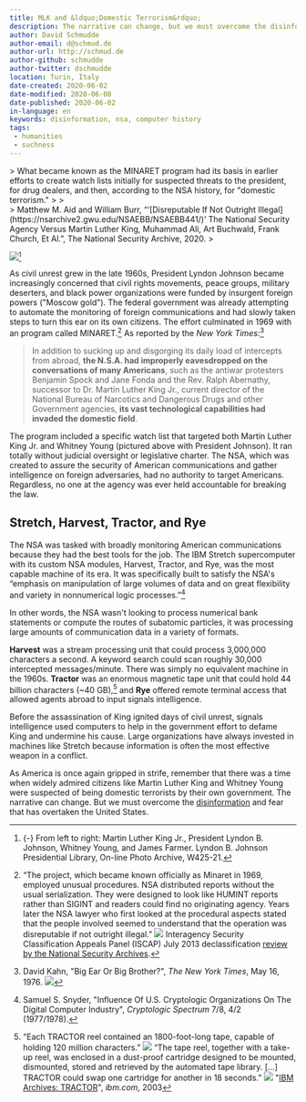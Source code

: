 ```yaml
---
title: MLK and &ldquo;Domestic Terrorism&rdquo;
description: The narrative can change, but we must overcome the disinformation and fear that has overtaken the United States.
author: David Schmudde
author-email: d@schmud.de
author-url: http://schmud.de
author-github: schmudde
author-twitter: dschmudde
location: Turin, Italy
date-created: 2020-06-02
date-modified: 2020-06-08
date-published: 2020-06-02
in-language: en
keywords: disinformation, nsa, computer history
tags:
 - humanities
 - suchness
---
```


<div class="epigraph">
> What became known as the MINARET program had its basis in earlier efforts to create watch lists initially for suspected threats to the president, for drug dealers, and then, according to the NSA history, for "domestic terrorism."
>
><footer>
> Matthew M. Aid and William Burr, &ldquo;&lsquo;[Disreputable If Not Outright Illegal](https://nsarchive2.gwu.edu/NSAEBB/NSAEBB441/)&rsquo; The National Security Agency Versus Martin Luther King, Muhammad Ali, Art Buchwald, Frank Church, Et Al.&rdquo;, The National Security Archive, 2020.
></footer>
</div>


![](/img/2020-06-02-mlk/lbj.jpg)[^lbj]

[^lbj]: {-} From left to right: Martin Luther King Jr., President Lyndon B. Johnson, Whitney Young, and James Farmer. Lyndon B. Johnson Presidential Library, On-line Photo Archive, W425-21.

As civil unrest grew in the late 1960s, President Lyndon Johnson became increasingly concerned that civil rights movements, peace groups, military deserters, and black power organizations were funded by insurgent foreign powers ("Moscow gold"). The federal government was already attempting to automate the monitoring of foreign communications and had slowly taken steps to turn this ear on its own citizens. The effort culminated in 1969 with an program called MINARET.[^minaret] As reported by the *New York Times*:[^nyt]

[^minaret]: &ldquo;The project, which became known officially as Minaret in 1969, employed unusual procedures. NSA distributed reports without the usual serialization. They were designed to look like HUMINT reports rather than SIGINT and readers could find no originating agency. Years later the NSA lawyer who first looked at the procedural aspects stated that the people involved seemed to understand that the operation was disreputable if not outright illegal.&rdquo; ![](/img/2020-06-02-mlk/minaret.png)  Interagency Security Classification Appeals Panel (ISCAP) July 2013 declassification [review by the National Security Archives](https://nsarchive2.gwu.edu/NSAEBB/NSAEBB441/).

[^nyt]: David Kahn, "Big Ear Or Big Brother?", *The New York Times*, May 16, 1976. ![](/img/2020-06-02-mlk/big-ear-big-brother.png)

> In addition to sucking up and disgorging its daily load of intercepts from abroad, **the N.S.A. had improperly eavesdropped on the conversations of many Americans**, such as the antiwar protesters Benjamin Spock and Jane Fonda and the Rev. Ralph Abernathy, successor to Dr. Martin Luther King Jr., current director of the National Bureau of Narcotics and Dangerous Drugs and other Government agencies, **its vast technological capabilities had invaded the domestic field**.

The program included a specific watch list that targeted both Martin Luther King Jr. and Whitney Young (pictured above with President Johnson). It ran totally without judicial oversight or legislative charter. The NSA, which was created to assure the security of American communications and gather intelligence on foreign adversaries, had no authority to target Americans. Regardless, no one at the agency was ever held accountable for breaking the law.

## Stretch, Harvest, Tractor, and Rye

The NSA was tasked with broadly monitoring American communications because they had the best tools for the job. The IBM Stretch supercomputer with its custom NSA modules, Harvest, Tractor, and Rye, was the most capable machine of its era. It was specifically built to satisfy the NSA's &ldquo;emphasis on manipulation of large volumes of data and on great flexibility and variety in nonnumerical logic processes.&rdquo;[^snyder]

[^snyder]: Samuel S. Snyder, "Influence Of U.S. Cryptologic Organizations On The Digital Computer Industry", *Cryptologic Spectrum* 7/8, 4/2 (1977/1978).

In other words, the NSA wasn't looking to process numerical bank statements or compute the routes of subatomic particles, it was processing large amounts of communication data in a variety of formats.

**Harvest** was a stream processing unit that could process 3,000,000 characters a second. A keyword search could scan roughly 30,000 intercepted messages/minute. There was simply no equivalent machine in the 1960s. **Tractor** was an enormous magnetic tape unit that could hold 44 billion characters (~40 GB),[^tractor] and **Rye** offered remote terminal access that allowed agents abroad to input signals intelligence.

[^tractor]: &ldquo;Each TRACTOR reel contained an 1800-foot-long tape, capable of holding 120 million characters.&rdquo; ![](/img/2020-06-02-mlk/tractor.jpg) &ldquo;The tape reel, together with a take-up reel, was enclosed in a dust-proof cartridge designed to be mounted, dismounted, stored and retrieved by the automated tape library. [&hellip;] TRACTOR could swap one cartridge for another in 18 seconds.&rdquo; ![](/img/2020-06-02-mlk/5175408485_605338e764_o.jpg) "[IBM Archives: TRACTOR](https://www.ibm.com/ibm/history/exhibits/specialprod2/specialprod2_2.html)", *ibm.com*, 2003

Before the assassination of King ignited days of civil unrest, signals intelligence used computers to help in the government effort to defame King and undermine his cause. Large organizations have always invested in machines like Stretch because information is often the most effective weapon in a conflict.

As America is once again gripped in strife, remember that there was a time when widely admired citizens like Martin Luther King and Whitney Young were suspected of being domestic terrorists by their own government. The narrative can change. But we must overcome the [disinformation](https://schmud.de/posts/2020-05-29-disinformation-strategies.html) and fear that has overtaken the United States.

<!-- ![](/img/2020-06-02-mlk/king-comic.jpeg) The handwriting reads, &ldquo;How can you, a minister of the gospel of Jesus Christ, be such a deceitful hypocrite? You're not fooling anyone but yourself in your nauseating talk about non-violence. [Left] You demand a program to overcome poverty and 'blow in' untold amounts in your high living and running around the globe to feed your own egotism.&rdquo; -->
